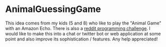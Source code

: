 # AnimalGuessingGame

This idea comes from my kids (5 and 8) who like to play the "Animal Game" with an Amazon Echo.  There is also a [reddit programming challenge](https://www.reddit.com/r/dailyprogrammer/comments/34asls/20150429_challenge_212_intermediate_animal_guess/).  I would like to make this into a chat or twitter bot or web application at some point and also improve its sophistication / features.  Any help appreciated!
